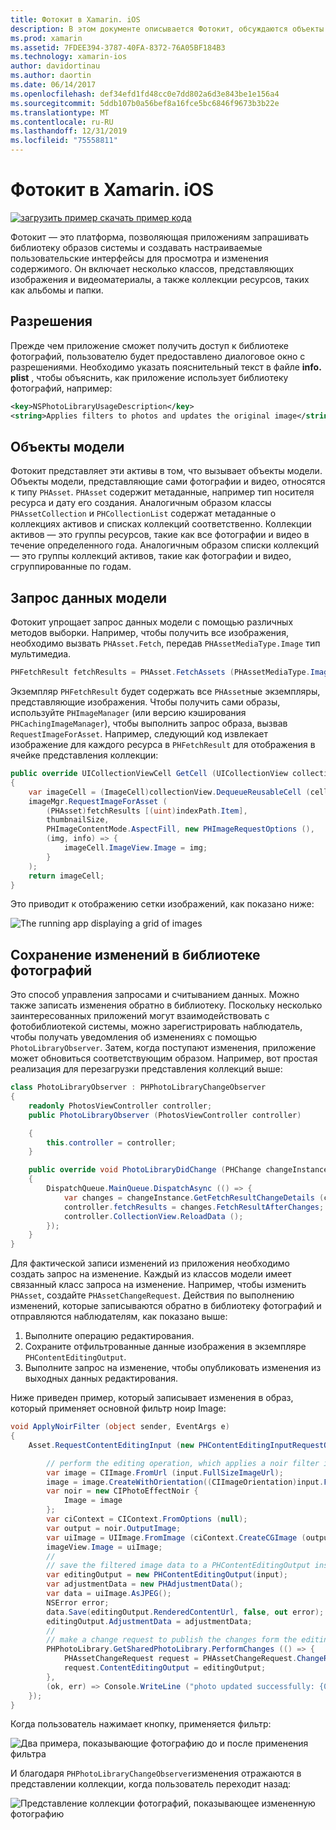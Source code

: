 ```yaml
---
title: Фотокит в Xamarin. iOS
description: В этом документе описывается Фотокит, обсуждаются объекты модели, как запрашиваются данные модели и сохраняются изменения в библиотеке фотографий.
ms.prod: xamarin
ms.assetid: 7FDEE394-3787-40FA-8372-76A05BF184B3
ms.technology: xamarin-ios
author: davidortinau
ms.author: daortin
ms.date: 06/14/2017
ms.openlocfilehash: def34efd1fd48cc0e7dd802a6d3e843be1e156a4
ms.sourcegitcommit: 5ddb107b0a56bef8a16fce5bc6846f9673b3b22e
ms.translationtype: MT
ms.contentlocale: ru-RU
ms.lasthandoff: 12/31/2019
ms.locfileid: "75558811"
---
```

# <a name="photokit-in-xamarinios"></a>Фотокит в Xamarin. iOS

[![загрузить пример](~/media/shared/download.png) скачать пример кода](https://docs.microsoft.com/samples/xamarin/ios-samples/ios11-samplephotoapp/)

Фотокит — это платформа, позволяющая приложениям запрашивать библиотеку образов системы и создавать настраиваемые пользовательские интерфейсы для просмотра и изменения содержимого. Он включает несколько классов, представляющих изображения и видеоматериалы, а также коллекции ресурсов, таких как альбомы и папки.

## <a name="permissions"></a>Разрешения

Прежде чем приложение сможет получить доступ к библиотеке фотографий, пользователю будет предоставлено диалоговое окно с разрешениями. Необходимо указать пояснительный текст в файле **info. plist** , чтобы объяснить, как приложение использует библиотеку фотографий, например:

```xml
<key>NSPhotoLibraryUsageDescription</key>
<string>Applies filters to photos and updates the original image</string>
```

## <a name="model-objects"></a>Объекты модели

Фотокит представляет эти активы в том, что вызывает объекты модели. Объекты модели, представляющие сами фотографии и видео, относятся к типу `PHAsset`. `PHAsset` содержит метаданные, например тип носителя ресурса и дату его создания.
Аналогичным образом классы `PHAssetCollection` и `PHCollectionList` содержат метаданные о коллекциях активов и списках коллекций соответственно. Коллекции активов — это группы ресурсов, такие как все фотографии и видео в течение определенного года. Аналогичным образом списки коллекций — это группы коллекций активов, такие как фотографии и видео, сгруппированные по годам.

## <a name="querying-model-data"></a>Запрос данных модели

Фотокит упрощает запрос данных модели с помощью различных методов выборки. Например, чтобы получить все изображения, необходимо вызвать `PHAsset.Fetch`, передав `PHAssetMediaType.Image` тип мультимедиа.

```csharp
PHFetchResult fetchResults = PHAsset.FetchAssets (PHAssetMediaType.Image, null);
```

Экземпляр `PHFetchResult` будет содержать все `PHAsset`ные экземпляры, представляющие изображения. Чтобы получить сами образы, используйте `PHImageManager` (или версию кэширования `PHCachingImageManager`), чтобы выполнить запрос образа, вызвав `RequestImageForAsset`. Например, следующий код извлекает изображение для каждого ресурса в `PHFetchResult` для отображения в ячейке представления коллекции:

```csharp
public override UICollectionViewCell GetCell (UICollectionView collectionView, NSIndexPath indexPath)
{
    var imageCell = (ImageCell)collectionView.DequeueReusableCell (cellId, indexPath);
    imageMgr.RequestImageForAsset (
        (PHAsset)fetchResults [(uint)indexPath.Item],
        thumbnailSize,
        PHImageContentMode.AspectFill, new PHImageRequestOptions (),
        (img, info) => {
            imageCell.ImageView.Image = img;
        }
    );
    return imageCell;
}
```

Это приводит к отображению сетки изображений, как показано ниже:

![](photokit-images/image4.png "The running app displaying a grid of images")

## <a name="saving-changes-to-the-photo-library"></a>Сохранение изменений в библиотеке фотографий

Это способ управления запросами и считыванием данных. Можно также записать изменения обратно в библиотеку. Поскольку несколько заинтересованных приложений могут взаимодействовать с фотобиблиотекой системы, можно зарегистрировать наблюдатель, чтобы получать уведомления об изменениях с помощью `PhotoLibraryObserver`. Затем, когда поступают изменения, приложение может обновиться соответствующим образом. Например, вот простая реализация для перезагрузки представления коллекций выше:

```csharp
class PhotoLibraryObserver : PHPhotoLibraryChangeObserver
{
    readonly PhotosViewController controller;
    public PhotoLibraryObserver (PhotosViewController controller)

    {
        this.controller = controller;
    }

    public override void PhotoLibraryDidChange (PHChange changeInstance)
    {
        DispatchQueue.MainQueue.DispatchAsync (() => {
            var changes = changeInstance.GetFetchResultChangeDetails (controller.fetchResults);
            controller.fetchResults = changes.FetchResultAfterChanges;
            controller.CollectionView.ReloadData ();
        });
    }
}
```

Для фактической записи изменений из приложения необходимо создать запрос на изменение. Каждый из классов модели имеет связанный класс запроса на изменение. Например, чтобы изменить `PHAsset`, создайте `PHAssetChangeRequest`. Действия по выполнению изменений, которые записываются обратно в библиотеку фотографий и отправляются наблюдателям, как показано выше:

1. Выполните операцию редактирования.
2. Сохраните отфильтрованные данные изображения в экземпляре `PHContentEditingOutput`.
3. Выполните запрос на изменение, чтобы опубликовать изменения из выходных данных редактирования.

Ниже приведен пример, который записывает изменения в образ, который применяет основной фильтр ноир Image:

```csharp
void ApplyNoirFilter (object sender, EventArgs e)
{
    Asset.RequestContentEditingInput (new PHContentEditingInputRequestOptions (), (input, options) => {

        // perform the editing operation, which applies a noir filter in this case
        var image = CIImage.FromUrl (input.FullSizeImageUrl);
        image = image.CreateWithOrientation((CIImageOrientation)input.FullSizeImageOrientation);
        var noir = new CIPhotoEffectNoir {
            Image = image
        };
        var ciContext = CIContext.FromOptions (null);
        var output = noir.OutputImage;
        var uiImage = UIImage.FromImage (ciContext.CreateCGImage (output, output.Extent));
        imageView.Image = uiImage;
        //
        // save the filtered image data to a PHContentEditingOutput instance
        var editingOutput = new PHContentEditingOutput(input);
        var adjustmentData = new PHAdjustmentData();
        var data = uiImage.AsJPEG();
        NSError error;
        data.Save(editingOutput.RenderedContentUrl, false, out error);
        editingOutput.AdjustmentData = adjustmentData;
        //
        // make a change request to publish the changes form the editing output
        PHPhotoLibrary.GetSharedPhotoLibrary.PerformChanges (() => {
            PHAssetChangeRequest request = PHAssetChangeRequest.ChangeRequest(Asset);
            request.ContentEditingOutput = editingOutput;
        },
        (ok, err) => Console.WriteLine ("photo updated successfully: {0}", ok));
    });
}
```

Когда пользователь нажимает кнопку, применяется фильтр:

![Два примера, показывающие фотографию до и после применения фильтра](photokit-images/image5.png)

И благодаря `PHPhotoLibraryChangeObserver`изменения отражаются в представлении коллекции, когда пользователь переходит назад:

![Представление коллекции фотографий, показывающее измененную фотографию](photokit-images/image6.png)
